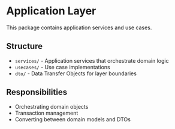 # Application Layer

This package contains application services and use cases.

## Structure

- `services/` - Application services that orchestrate domain logic
- `usecases/` - Use case implementations
- `dto/` - Data Transfer Objects for layer boundaries

## Responsibilities

- Orchestrating domain objects
- Transaction management
- Converting between domain models and DTOs